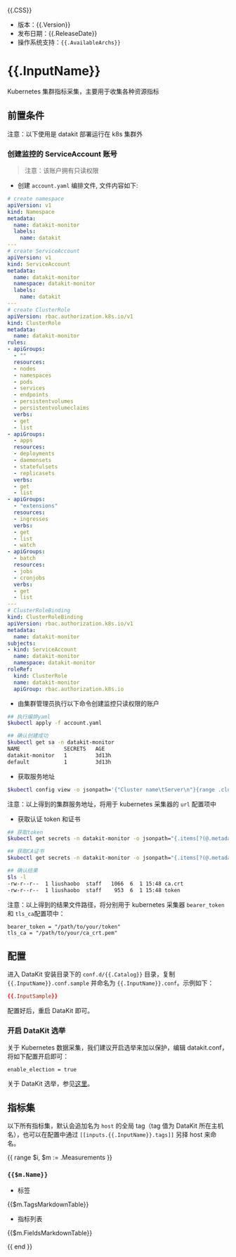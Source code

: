 {{.CSS}}

- 版本：{{.Version}}
- 发布日期：{{.ReleaseDate}}
- 操作系统支持：`{{.AvailableArchs}}`

# {{.InputName}}

Kubernetes 集群指标采集，主要用于收集各种资源指标

## 前置条件

注意：以下使用是 datakit 部署运行在 k8s 集群外

### 创建监控的 ServiceAccount 账号

> 注意：该账户拥有只读权限

- 创建 `account.yaml` 编排文件, 文件内容如下:

```yaml
# create namespace
apiVersion: v1
kind: Namespace
metadata:
  name: datakit-monitor
  labels:
    name: datakit
---
# create ServiceAccount
apiVersion: v1
kind: ServiceAccount
metadata:
  name: datakit-monitor
  namespace: datakit-monitor
  labels:
    name: datakit
---
# create ClusterRole
apiVersion: rbac.authorization.k8s.io/v1
kind: ClusterRole
metadata:
  name: datakit-monitor
rules:
- apiGroups:
  - ""
  resources:
  - nodes
  - namespaces
  - pods
  - services
  - endpoints
  - persistentvolumes
  - persistentvolumeclaims
  verbs:
  - get
  - list
- apiGroups:
  - apps
  resources:
  - deployments
  - daemonsets
  - statefulsets
  - replicasets
  verbs:
  - get
  - list
- apiGroups:
  - "extensions"
  resources:
  - ingresses
  verbs:
  - get
  - list
  - watch
- apiGroups:
  - batch
  resources:
  - jobs 
  - cronjobs
  verbs:
  - get
  - list
---
# ClusterRoleBinding
kind: ClusterRoleBinding
apiVersion: rbac.authorization.k8s.io/v1
metadata:
  name: datakit-monitor
subjects:
- kind: ServiceAccount
  name: datakit-monitor
  namespace: datakit-monitor
roleRef:
  kind: ClusterRole
  name: datakit-monitor
  apiGroup: rbac.authorization.k8s.io
```

- 由集群管理员执行以下命令创建监控只读权限的账户

```sh
## 执行编排yaml
$kubectl apply -f account.yaml

## 确认创建成功
$kubectl get sa -n datakit-monitor
NAME              SECRETS   AGE
datakit-monitor   1         3d13h
default           1         3d13h
```

- 获取服务地址

```sh
$kubectl config view -o jsonpath='{"Cluster name\tServer\n"}{range .clusters[*]}{.name}{"\t"}{.cluster.server}{"\n"}{end}'
```

注意：以上得到的集群服务地址，将用于 kubernetes 采集器的 `url` 配置项中

- 获取认证 token 和证书

```sh
## 获取token
$kubectl get secrets -n datakit-monitor -o jsonpath="{.items[?(@.metadata.annotations['kubernetes\.io/service-account\.name']=='datakit-monitor')].data.token}"| base64 --decode > token

## 获取CA证书
$kubectl get secrets -n datakit-monitor -o jsonpath="{.items[?(@.metadata.annotations['kubernetes\.io/service-account\.name']=='datakit-monitor')].data.ca\\.crt}" | base64 --decode > ca_crt.pem

## 确认结果
$ls -l 
-rw-r--r--  1 liushaobo  staff   1066  6  1 15:48 ca.crt
-rw-r--r--  1 liushaobo  staff    953  6  1 15:48 token
```

注意：以上得到的结果文件路径，将分别用于 kubernetes 采集器 `bearer_token` 和 `tls_ca`配置项中：

```
bearer_token = "/path/to/your/token"
tls_ca = "/path/to/your/ca_crt.pem"
```

## 配置

进入 DataKit 安装目录下的 `conf.d/{{.Catalog}}` 目录，复制 `{{.InputName}}.conf.sample` 并命名为 `{{.InputName}}.conf`。示例如下：

```toml
{{.InputSample}}
```

配置好后，重启 DataKit 即可。

### 开启 DataKit 选举

关于 Kubernetes 数据采集，我们建议开启选举来加以保护，编辑 datakit.conf，将如下配置开启即可：

```
enable_election = true
```

关于 DataKit 选举，参见[这里](election)。

## 指标集

以下所有指标集，默认会追加名为 `host` 的全局 tag（tag 值为 DataKit 所在主机名），也可以在配置中通过 `[[inputs.{{.InputName}}.tags]]` 另择 host 来命名。

{{ range $i, $m := .Measurements }}

### `{{$m.Name}}`

-  标签

{{$m.TagsMarkdownTable}}

- 指标列表

{{$m.FieldsMarkdownTable}}

{{ end }}
